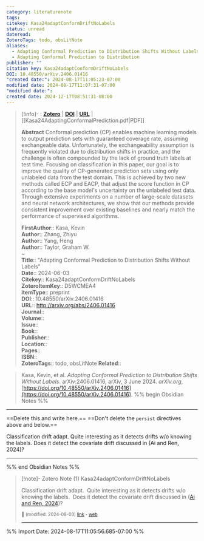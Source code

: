 ```yaml
---
category: literaturenote
tags: 
citekey: Kasa24adaptConformDriftNoLabels
status: unread
dateread: 
ZoteroTags: todo, obsLitNote
aliases:
  - Adapting Conformal Prediction to Distribution Shifts Without Labels
  - Adapting Conformal Prediction to Distribution
publisher: ""
citation key: Kasa24adaptConformDriftNoLabels
DOI: 10.48550/arXiv.2406.01416
"created date:": 2024-08-17T11:05:23-07:00
modified date: 2024-08-17T11:07:31-07:00
"modified date:": 
created date: 2024-12-17T08:51:31-08:00
---
```


> [!info]- : [**Zotero**](zotero://select/library/items/D5WCMEA4)  | [**DOI**](https://doi.org/10.48550/arXiv.2406.01416)  | [**URL**](http://arxiv.org/abs/2406.01416) | [[Kasa24AdaptingConformalPrediction.pdf|PDF]]
>
> 
> **Abstract**
> Conformal prediction (CP) enables machine learning models to output prediction sets with guaranteed coverage rate, assuming exchangeable data. Unfortunately, the exchangeability assumption is frequently violated due to distribution shifts in practice, and the challenge is often compounded by the lack of ground truth labels at test time. Focusing on classification in this paper, our goal is to improve the quality of CP-generated prediction sets using only unlabeled data from the test domain. This is achieved by two new methods called ECP and EACP, that adjust the score function in CP according to the base model's uncertainty on the unlabeled test data. Through extensive experiments on a number of large-scale datasets and neural network architectures, we show that our methods provide consistent improvement over existing baselines and nearly match the performance of supervised algorithms.
> 
> 
> **FirstAuthor**:: Kasa, Kevin  
> **Author**:: Zhang, Zhiyu  
> **Author**:: Yang, Heng  
> **Author**:: Taylor, Graham W.  
~    
> **Title**:: "Adapting Conformal Prediction to Distribution Shifts Without Labels"  
> **Date**:: 2024-06-03  
> **Citekey**:: Kasa24adaptConformDriftNoLabels  
> **ZoteroItemKey**:: D5WCMEA4  
> **itemType**:: preprint  
> **DOI**:: 10.48550/arXiv.2406.01416  
> **URL**:: http://arxiv.org/abs/2406.01416  
> **Journal**::   
> **Volume**::   
> **Issue**::   
> **Book**::   
> **Publisher**::   
> **Location**::    
> **Pages**::   
> **ISBN**::   
> **ZoteroTags**:: todo, obsLitNote
> **Related**:: 

> Kasa, Kevin, et al. _Adapting Conformal Prediction to Distribution Shifts Without Labels_. arXiv:2406.01416, arXiv, 3 June 2024. _arXiv.org_, [https://doi.org/10.48550/arXiv.2406.01416](https://doi.org/10.48550/arXiv.2406.01416).
%% begin Obsidian Notes %%
___
==Delete this and write here.==
==Don't delete the `persist` directives above and below.==

Classification drift adapt.  Quite interesting as it detects drifts w/o knowing the labels.  Does it detect the covariate drift discussed in (Ai and Ren, 2024)?
___
%% end Obsidian Notes %%

> [!note]- Zotero Note (1)
> Kasa24adaptConformDriftNoLabels
> 
> Classification drift adapt.  Quite interesting as it detects drifts w/o knowing the labels.  Does it detect the covariate drift discussed in ([Ai and Ren, 2024](zotero://select/library/items/NGIPMRU3))?
> 
> <small>📝️ (modified: 2024-08-03) [link](zotero://select/library/items/S5BZLG8N) - [web](http://zotero.org/users/60638/items/S5BZLG8N)</small>
>  
> ---




%% Import Date: 2024-08-17T11:05:56.685-07:00 %%
